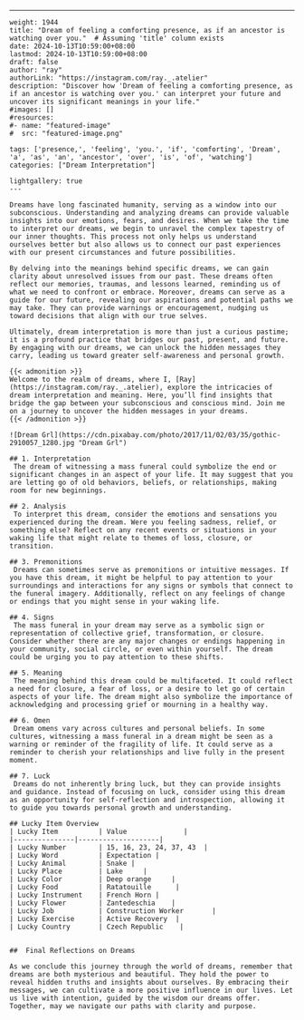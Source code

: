 ---
    weight: 1944
    title: "Dream of feeling a comforting presence, as if an ancestor is watching over you."  # Assuming 'title' column exists
    date: 2024-10-13T10:59:00+08:00
    lastmod: 2024-10-13T10:59:00+08:00
    draft: false
    author: "ray"
    authorLink: "https://instagram.com/ray._.atelier"
    description: "Discover how 'Dream of feeling a comforting presence, as if an ancestor is watching over you.' can interpret your future and uncover its significant meanings in your life."
    #images: []
    #resources:
    #- name: "featured-image"
    #  src: "featured-image.png"
    
    tags: ['presence,', 'feeling', 'you.', 'if', 'comforting', 'Dream', 'a', 'as', 'an', 'ancestor', 'over', 'is', 'of', 'watching']
    categories: ["Dream Interpretation"]
    
    lightgallery: true
    ---
    
    Dreams have long fascinated humanity, serving as a window into our subconscious. Understanding and analyzing dreams can provide valuable insights into our emotions, fears, and desires. When we take the time to interpret our dreams, we begin to unravel the complex tapestry of our inner thoughts. This process not only helps us understand ourselves better but also allows us to connect our past experiences with our present circumstances and future possibilities.
    
    By delving into the meanings behind specific dreams, we can gain clarity about unresolved issues from our past. These dreams often reflect our memories, traumas, and lessons learned, reminding us of what we need to confront or embrace. Moreover, dreams can serve as a guide for our future, revealing our aspirations and potential paths we may take. They can provide warnings or encouragement, nudging us toward decisions that align with our true selves.
    
    Ultimately, dream interpretation is more than just a curious pastime; it is a profound practice that bridges our past, present, and future. By engaging with our dreams, we can unlock the hidden messages they carry, leading us toward greater self-awareness and personal growth.
    
    {{< admonition >}}
    Welcome to the realm of dreams, where I, [Ray](https://instagram.com/ray._.atelier), explore the intricacies of dream interpretation and meaning. Here, you’ll find insights that bridge the gap between your subconscious and conscious mind. Join me on a journey to uncover the hidden messages in your dreams.
    {{< /admonition >}}
    
    ![Dream Grl](https://cdn.pixabay.com/photo/2017/11/02/03/35/gothic-2910057_1280.jpg "Dream Grl")
    
    ## 1. Interpretation
     The dream of witnessing a mass funeral could symbolize the end or significant changes in an aspect of your life. It may suggest that you are letting go of old behaviors, beliefs, or relationships, making room for new beginnings.
    
    ## 2. Analysis
     To interpret this dream, consider the emotions and sensations you experienced during the dream. Were you feeling sadness, relief, or something else? Reflect on any recent events or situations in your waking life that might relate to themes of loss, closure, or transition.
    
    ## 3. Premonitions
     Dreams can sometimes serve as premonitions or intuitive messages. If you have this dream, it might be helpful to pay attention to your surroundings and interactions for any signs or symbols that connect to the funeral imagery. Additionally, reflect on any feelings of change or endings that you might sense in your waking life.
    
    ## 4. Signs
     The mass funeral in your dream may serve as a symbolic sign or representation of collective grief, transformation, or closure. Consider whether there are any major changes or endings happening in your community, social circle, or even within yourself. The dream could be urging you to pay attention to these shifts.
    
    ## 5. Meaning
     The meaning behind this dream could be multifaceted. It could reflect a need for closure, a fear of loss, or a desire to let go of certain aspects of your life. The dream might also symbolize the importance of acknowledging and processing grief or mourning in a healthy way.
    
    ## 6. Omen
     Dream omens vary across cultures and personal beliefs. In some cultures, witnessing a mass funeral in a dream might be seen as a warning or reminder of the fragility of life. It could serve as a reminder to cherish your relationships and live fully in the present moment.
    
    ## 7. Luck
     Dreams do not inherently bring luck, but they can provide insights and guidance. Instead of focusing on luck, consider using this dream as an opportunity for self-reflection and introspection, allowing it to guide you towards personal growth and understanding.
    
    ## Lucky Item Overview
    | Lucky Item          | Value              |
    |---------------|--------------------|
    | Lucky Number        | 15, 16, 23, 24, 37, 43  |
    | Lucky Word          | Expectation |
    | Lucky Animal        | Snake |
    | Lucky Place         | Lake     |
    | Lucky Color         | Deep orange     |
    | Lucky Food          | Ratatouille      |
    | Lucky Instrument    | French Horn |
    | Lucky Flower        | Zantedeschia    |
    | Lucky Job           | Construction Worker       |
    | Lucky Exercise      | Active Recovery  |
    | Lucky Country       | Czech Republic    |
    
    
    ##  Final Reflections on Dreams
    
    As we conclude this journey through the world of dreams, remember that dreams are both mysterious and beautiful. They hold the power to reveal hidden truths and insights about ourselves. By embracing their messages, we can cultivate a more positive influence in our lives. Let us live with intention, guided by the wisdom our dreams offer. Together, may we navigate our paths with clarity and purpose.
    